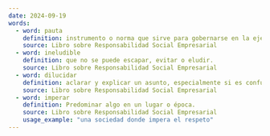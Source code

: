 ```yaml
---
date: 2024-09-19
words:
  - word: pauta
    definition: instrumento o norma que sirve para gobernarse en la ejecución de algo.
    source: Libro sobre Responsabilidad Social Empresarial 
  - word: ineludible
    definition: que no se puede escapar, evitar o eludir.
    source: Libro sobre Responsabilidad Social Empresarial 
  - word: dilucidar
    definition: aclarar y explicar un asunto, especialmente si es confuso o controvertido, para su posible solución.
    source: Libro sobre Responsabilidad Social Empresarial
  - word: imperar
    definition: Predominar algo en un lugar o época. 
    source: Libro sobre Responsabilidad Social Empresarial
    usage_example: "una sociedad donde impera el respeto" 
---
```

